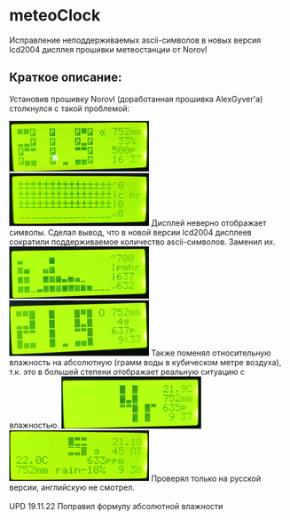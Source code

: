 ﻿# meteoClock

Исправление неподдерживаемых ascii-символов в новых версия lcd2004 дисплея прошивки метеостанции от Norovl

## Краткое описание:
Установив прошивку Norovl (доработанная прошивка AlexGyver'а) столкнулся с такой проблемой: 

<img src="https://github.com/Maykros/meteoClock/blob/master/media/некорректные_символы_1.jpg" width="50%" height="50%">
<img src="https://github.com/Maykros/meteoClock/blob/master/media/некорректные_символы_2.jpg" width="50%" height="50%">
Дисплей неверно отображает символы. 
Сделал вывод, что в новой версии lcd2004 дисплеев сократили поддерживаемое количество ascii-символов. Заменил их.

<img src="https://github.com/Maykros/meteoClock/blob/master/media/корректные_символы_граф.jpg" width="50%" height="50%">
<img src="https://github.com/Maykros/meteoClock/blob/master/media/корректные_символы_время.jpg" width="50%" height="50%">
Также поменял относительную влажность на абсолютную (грамм воды в кубическом метре воздуха), т.к. это в большей степени отображает реальную ситуацию с влажностью. 
<img src="https://github.com/Maykros/meteoClock/blob/master/media/корректные_символы_влажность_1.jpg" width="50%" height="50%">
<img src="https://github.com/Maykros/meteoClock/blob/master/media/корректные_символы_влажность_2.jpg" width="50%" height="50%">
Проверял только на русской версии, английскую не смотрел.
<br></br>
UPD 19.11.22
Поправил формулу абсолютной влажности
